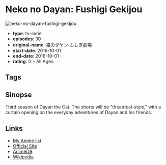# Neko no Dayan: Fushigi Gekijou

![neko-no-dayan-fushigi-gekijou](https://cdn.myanimelist.net/images/anime/10/81109.jpg)

-   **type**: tv-serie
-   **episodes**: 30
-   **original-name**: 猫のダヤン ふしぎ劇場
-   **start-date**: 2016-10-01
-   **end-date**: 2016-10-01
-   **rating**: G - All Ages

## Tags

## Sinopse

Third season of Dayan the Cat. The shorts will be "theatrical-style," with a curtain opening on the everyday adventures of Dayan and his friends.

## Links

-   [My Anime list](https://myanimelist.net/anime/33727/Neko_no_Dayan__Fushigi_Gekijou)
-   [Official Site](http://anime-dayan.com/)
-   [AnimeDB](http://anidb.info/perl-bin/animedb.pl?show=anime&aid=12289)
-   [Wikipedia](https://ja.wikipedia.org/wiki/%E3%82%8F%E3%81%A1%E3%81%B5%E3%81%83%E3%83%BC%E3%82%8B%E3%81%A9#.E3.83.86.E3.83.AC.E3.83.93.E3.82.A2.E3.83.8B.E3.83.A1)
